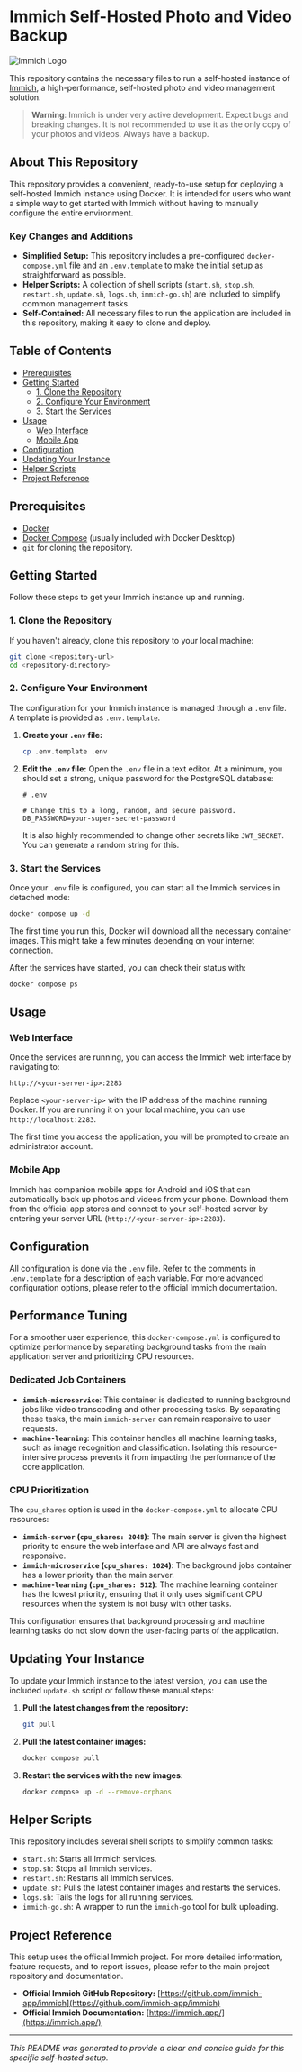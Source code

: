 # Immich Self-Hosted Photo and Video Backup

![Immich Logo](https://immich.app/img/logo.svg)

This repository contains the necessary files to run a self-hosted instance of [Immich](https://github.com/immich-app/immich), a high-performance, self-hosted photo and video management solution.

> **Warning**: Immich is under very active development. Expect bugs and breaking changes. It is not recommended to use it as the only copy of your photos and videos. Always have a backup.

## About This Repository

This repository provides a convenient, ready-to-use setup for deploying a self-hosted Immich instance using Docker. It is intended for users who want a simple way to get started with Immich without having to manually configure the entire environment.

### Key Changes and Additions

- **Simplified Setup:** This repository includes a pre-configured `docker-compose.yml` file and an `.env.template` to make the initial setup as straightforward as possible.
- **Helper Scripts:** A collection of shell scripts (`start.sh`, `stop.sh`, `restart.sh`, `update.sh`, `logs.sh`, `immich-go.sh`) are included to simplify common management tasks.
- **Self-Contained:** All necessary files to run the application are included in this repository, making it easy to clone and deploy.

## Table of Contents

- [Prerequisites](#prerequisites)
- [Getting Started](#getting-started)
  - [1. Clone the Repository](#1-clone-the-repository)
  - [2. Configure Your Environment](#2-configure-your-environment)
  - [3. Start the Services](#3-start-the-services)
- [Usage](#usage)
  - [Web Interface](#web-interface)
  - [Mobile App](#mobile-app)
- [Configuration](#configuration)
- [Updating Your Instance](#updating-your-instance)
- [Helper Scripts](#helper-scripts)
- [Project Reference](#project-reference)

## Prerequisites

- [Docker](https://docs.docker.com/engine/install/)
- [Docker Compose](https://docs.docker.com/compose/install/) (usually included with Docker Desktop)
- `git` for cloning the repository.

## Getting Started

Follow these steps to get your Immich instance up and running.

### 1. Clone the Repository

If you haven't already, clone this repository to your local machine:

```bash
git clone <repository-url>
cd <repository-directory>
```

### 2. Configure Your Environment

The configuration for your Immich instance is managed through a `.env` file. A template is provided as `.env.template`.

1.  **Create your `.env` file:**
    ```bash
    cp .env.template .env
    ```

2.  **Edit the `.env` file:**
    Open the `.env` file in a text editor. At a minimum, you should set a strong, unique password for the PostgreSQL database:

    ```dotenv
    # .env

    # Change this to a long, random, and secure password.
    DB_PASSWORD=your-super-secret-password
    ```

    It is also highly recommended to change other secrets like `JWT_SECRET`. You can generate a random string for this.

### 3. Start the Services

Once your `.env` file is configured, you can start all the Immich services in detached mode:

```bash
docker compose up -d
```

The first time you run this, Docker will download all the necessary container images. This might take a few minutes depending on your internet connection.

After the services have started, you can check their status with:

```bash
docker compose ps
```

## Usage

### Web Interface

Once the services are running, you can access the Immich web interface by navigating to:

`http://<your-server-ip>:2283`

Replace `<your-server-ip>` with the IP address of the machine running Docker. If you are running it on your local machine, you can use `http://localhost:2283`.

The first time you access the application, you will be prompted to create an administrator account.

### Mobile App

Immich has companion mobile apps for Android and iOS that can automatically back up photos and videos from your phone. Download them from the official app stores and connect to your self-hosted server by entering your server URL (`http://<your-server-ip>:2283`).

## Configuration

All configuration is done via the `.env` file. Refer to the comments in `.env.template` for a description of each variable. For more advanced configuration options, please refer to the official Immich documentation.

## Performance Tuning

For a smoother user experience, this `docker-compose.yml` is configured to optimize performance by separating background tasks from the main application server and prioritizing CPU resources.

### Dedicated Job Containers

-   **`immich-microservice`**: This container is dedicated to running background jobs like video transcoding and other processing tasks. By separating these tasks, the main `immich-server` can remain responsive to user requests.
-   **`machine-learning`**: This container handles all machine learning tasks, such as image recognition and classification. Isolating this resource-intensive process prevents it from impacting the performance of the core application.

### CPU Prioritization

The `cpu_shares` option is used in the `docker-compose.yml` to allocate CPU resources:

-   **`immich-server` (`cpu_shares: 2048`)**: The main server is given the highest priority to ensure the web interface and API are always fast and responsive.
-   **`immich-microservice` (`cpu_shares: 1024`)**: The background jobs container has a lower priority than the main server.
-   **`machine-learning` (`cpu_shares: 512`)**: The machine learning container has the lowest priority, ensuring that it only uses significant CPU resources when the system is not busy with other tasks.

This configuration ensures that background processing and machine learning tasks do not slow down the user-facing parts of the application.

## Updating Your Instance

To update your Immich instance to the latest version, you can use the included `update.sh` script or follow these manual steps:

1.  **Pull the latest changes from the repository:**
    ```bash
    git pull
    ```

2.  **Pull the latest container images:**
    ```bash
    docker compose pull
    ```

3.  **Restart the services with the new images:**
    ```bash
    docker compose up -d --remove-orphans
    ```

## Helper Scripts

This repository includes several shell scripts to simplify common tasks:

-   `start.sh`: Starts all Immich services.
-   `stop.sh`: Stops all Immich services.
-   `restart.sh`: Restarts all Immich services.
-   `update.sh`: Pulls the latest container images and restarts the services.
-   `logs.sh`: Tails the logs for all running services.
-   `immich-go.sh`: A wrapper to run the `immich-go` tool for bulk uploading.

## Project Reference

This setup uses the official Immich project. For more detailed information, feature requests, and to report issues, please refer to the main project repository and documentation.

-   **Official Immich GitHub Repository:** [https://github.com/immich-app/immich](https://github.com/immich-app/immich)
-   **Official Immich Documentation:** [https://immich.app/](https://immich.app/)

---
*This README was generated to provide a clear and concise guide for this specific self-hosted setup.*
